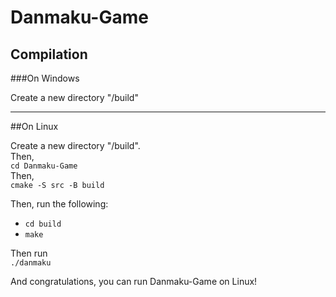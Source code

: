 # Danmaku-Game

## Compilation

###On Windows

Create a new directory "/build"

_____

##On Linux

Create a new directory "/build".  
Then,   
`cd Danmaku-Game`  
Then,   
`cmake -S src -B build`

Then, run the following:
- `cd build`
- `make`

Then run    
`./danmaku`

And congratulations, you can run Danmaku-Game on Linux!

